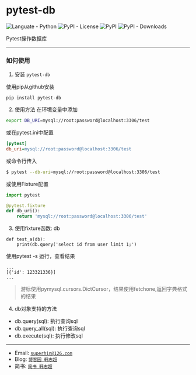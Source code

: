 # pytest-db
![Languate - Python](https://img.shields.io/badge/language-python-blue.svg)
![PyPI - License](https://img.shields.io/pypi/l/pytest-db)
![PyPI](https://img.shields.io/pypi/v/pytest-db)
![PyPI - Downloads](https://img.shields.io/pypi/dm/pytest-db)

Pytest操作数据库

---

### 如何使用

1. 安装 `pytest-db`

使用pip从github安装
```
pip install pytest-db
```

2. 使用方法
在环境变量中添加
```sh
export DB_URI=mysql://root:password@localhost:3306/test
```
或在pytest.ini中配置
```ini
[pytest]
db_uri=mysql://root:password@localhost:3306/test
```
或命令行传入
```sh
$ pytest --db-uri=mysql://root:password@localhost:3306/test
```
或使用Fixture配置
```python
import pytest

@pytest.fixture
def db_uri():
    return 'mysql://root:password@localhost:3306/test'
```

3. 使用fixture函数: db
```
def test_a(db):
    print(db.query('select id from user limit 1;')
```
使用pytest -s 运行，查看结果
```
...
[{'id': 123321336}]
...
```
> 游标使用pymysql.cursors.DictCursor，结果使用fetchone,返回字典格式的结果

4. db对象支持的方法
- db.query(sql): 执行查询sql
- db.query_all(sql): 执行查询sql
- db.execute(sql): 执行修改sql

---

- Email: <a href="mailto:superhin@126.com?Subject=Pytest%20Email" target="_blank">`superhin@126.com`</a> 
- Blog: <a href="https://www.cnblogs.com/superhin/" target="_blank">`博客园 韩志超`</a>
- 简书: <a href="https://www.jianshu.com/u/0115903ded22" target="_blank">`简书 韩志超`</a>

